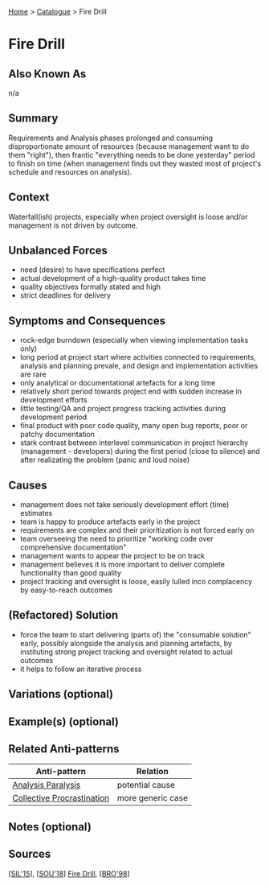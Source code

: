 [Home](../README.md) > [Catalogue](../Antipatterns_catalogue.md) > Fire Drill

# Fire Drill

## Also Known As

n/a

## Summary

Requirements and Analysis phases prolonged and consuming disproportionate amount of resources (because management want to do them "right"), then frantic "everything needs to be done yesterday" period to finish on time (when management finds out they wasted most of project's schedule and resources on analysis).

## Context

Waterfall(ish) projects, especially when project oversight is loose and/or management is not driven by outcome.

## Unbalanced Forces

 - need (desire) to have specifications perfect
 - actual development of a high-quality product takes time
 - quality objectives formally stated and high
 - strict deadlines for delivery

## Symptoms and Consequences

 - rock-edge burndown (especially when viewing implementation tasks only)
 - long period at project start where activities connected to requirements, analysis and planning prevale, and design and implementation activities are rare
 - only analytical or documentational artefacts for a long time
 - relatively short period towards project end with sudden increase in development efforts 
 - little testing/QA and project progress tracking activities during development period
 - final product with poor code quality, many open bug reports, poor or patchy documentation 
 - stark contrast between interlevel communication in project hierarchy (management - developers) during the first period (close to silence) and after realizating the problem (panic and loud noise)

## Causes

 - management does not take seriously development effort (time) estimates
 - team is happy to produce artefacts early in the project
 - requirements are complex and their prioritization is not forced early on
 - team overseeing the need to prioritize "working code over comprehensive documentation" 
 - management wants to appear the project to be on track
 - management believes it is more important to deliver complete functionality than good quality
 - project tracking and oversight is loose, easily lulled inco complacency by easy-to-reach outcomes

## (Refactored) Solution

 - force the team to start delivering (parts of) the "consumable solution" early, possibly alongside the analysis and planning artefacts, by instituting strong project tracking and oversight related to actual outcomes
 - it helps to follow an iterative process

## Variations (optional) 

## Example(s) (optional) 

## Related Anti-patterns

|Anti-pattern  | Relation |
|--|--|
| [Analysis Paralysis](Analysis_Paralysis.md) | potential cause |
| [Collective Procrastination](Collective_Procrastination.md) | more generic case |

## Notes (optional)

## Sources
[[SIL'15]](../References.md), [[SOU'18]](../References.md) [Fire Drill](https://sourcemaking.com/antipatterns/fire-drill), [[BRO'98]](../References.md)
